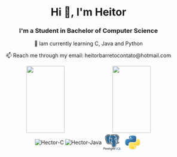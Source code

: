 <h1 align="center">Hi 👋, I'm Heitor</h1>
<h3 align="center">I'm a Student in Bachelor of Computer Science</h3>

<p align="center">
🔭 Iam currently learning C, Java and Python
</p>

<p align="center">
📫 Reach me through my email: heitorbarretocontato@hotmail.com
</p>

<div align="center">
  <img height="180em" width="45%" src="https://github-readme-stats.vercel.app/api?username=heitorbrrt1&show_icons=true&theme=gotham&include_all_commits=true&count_private=true"/>
  <img height="180em" width="45%" src="https://github-readme-stats.vercel.app/api/top-langs/?username=heitorbrrt1&layout=compact&langs_count=7&theme=gotham"/>
</div>

<div align="center">
  <img align="center" alt="Hector-C" height="45" width="50" src="https://cdn.jsdelivr.net/gh/devicons/devicon/icons/c/c-original.svg" />
  <img align="center" alt="Hector-Java" height="45" width="50" src="https://cdn.jsdelivr.net/gh/devicons/devicon/icons/java/java-original.svg" />
  <img align="center" alt="Hector-postgreSQL" height="45" width="50"src="https://raw.githubusercontent.com/devicons/devicon/master/icons/postgresql/postgresql-original-wordmark.svg"/>
  <img align="center" alt="Hector-Python" height="45" width="50" src="https://raw.githubusercontent.com/devicons/devicon/master/icons/python/python-original.svg"/>
</div>
